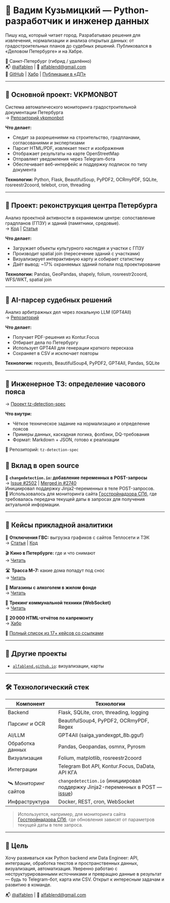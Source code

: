 # 🚀 Вадим Кузьмицкий — Python-разработчик и инженер данных

Пишу код, который читает город. Разрабатываю решения для извлечения, нормализации и анализа открытых данных: от градостроительных планов до судебных решений. Публиковался в «Деловом Петербурге» и на Хабре.

📍 Санкт-Петербург (гибрид / удалённо)  
📬 [@alfablen](https://t.me/alfablen) | 📧 alfablend@gmail.com  
🔗 [GitHub](https://github.com/alfablend) | [Хабр](https://habr.com/ru/users/alfablend/) | [Публикации в «ДП»](https://www.dp.ru/tag/vadim-kuzmitskij)

---

## 🧰 Основной проект: VKPMONBOT

Система автоматического мониторинга градостроительной документации Петербурга  
→ [Репозиторий vkpmonbot](https://github.com/alfablend/vkpmonbot)

**Что делает:**
- Следит за разрешениями на строительство, градпланами, согласованиями и экспертизами
- Парсит HTML/PDF, извлекает текст и изображения
- Отображает результаты на карте OpenStreetMap
- Отправляет уведомления через Telegram-бота
- Обеспечивает веб-интерфейс и поддержку подписок по типу документа

**Технологии:** Python, Flask, BeautifulSoup, PyPDF2, OCRmyPDF, SQLite, rosreestr2coord, telebot, cron, threading

---

## 🧱 Проект: реконструкция центра Петербурга

Анализ проектной активности в охраняемом центре: сопоставление градпланов (ГПЗУ) и зданий (памятники, средовые).  
→ [Код](https://github.com/alfablend/data-engineering/tree/main/center_reconstruction) | [Статья](https://www.dp.ru/a/2025/06/17/v-centre-peterburga-potencialno)

**Что делает:**
- Загружает объекты культурного наследия и участки с ГПЗУ
- Производит spatial join (пересечение зданий с участками)
- Визуализирует интерактивную карту и собирает статистику
- Даёт вывод: ~17% охраняемых зданий попали под проектирование

**Технологии:** Pandas, GeoPandas, shapely, folium, rosreestr2coord, WFS/WKT, spatial join

---

## 🧠 AI-парсер судебных решений

Анализ арбитражных дел через локальную LLM (GPT4All)  
→ [Репозиторий](https://github.com/alfablend/spbmon/blob/main/arbitr/)

**Что делает:**
- Получает PDF-решения из Kontur.Focus  
- Отбирает дела по Петербургу  
- Использует GPT4All для генерации краткого пересказа  
- Сохраняет в CSV и исключает повторы

**Технологии:** requests, BeautifulSoup4, PyPDF2, GPT4All, Pandas, SQLite

---

## 🧭 Инженерное ТЗ: определение часового пояса

→ [Проект tz-detection-spec](https://github.com/alfablend/tz-detection-spec)

**Что внутри:**
- Чёткое техническое задание на нормализацию и определение поясов
- Примеры данных, каскадная логика, фолбэки, DQ-требования
- Формат: Markdown + JSON, готово к реализации

📁 Репозиторий: `tz-detection-spec`


## 🧩 Вклад в open source

🔄 **`changedetection.io`: добавление переменных в POST-запросы**  
→ [Issue #2502](https://github.com/dgtlmoon/changedetection.io/issues/2502) | [Merged in #2740](https://github.com/dgtlmoon/changedetection.io/pull/2740)  
Инициировал поддержку Jinja2-переменных в теле POST-запросов.  
📌 Использовалось для мониторинга сайта [Госстройнадзора СПб](http://expertiza.spb.ru/), где требовалась передача текущей даты в запросах для получения актуальной информации.

---

## 📌 Кейсы прикладной аналитики

🧯 **Отключения ГВС:** выгрузка графиков с сайтов Теплосети и ТЭК  
→ [Статья](https://www.dp.ru/a/2025/06/10/suhoj-zakon-kakie-doma-v) | [Код](https://github.com/alfablend/data-engineering/tree/main/hot_water_outages)

🎬 **Кино в Петербурге:** где и что снимают  
→ [Читать](https://www.dp.ru/a/2024/07/23/po-zakonam-zhanra-bolee-sotni)

🛣️ **Трасса М–7:** какие дома попадут под снос  
→ [Читать](https://www.dp.ru/a/2024/09/17/proekt-trassi-m7-cherez-udelnij)

🏬 **Магазины с алкоголем в жилом фонде**  
→ [Читать](https://www.dp.ru/a/2024/06/25/chislo-magazinov-s-alkogolem)

🧽 **Трекинг коммунальной техники (WebSocket)**  
→ [Читать](https://www.dp.ru/a/2025/03/31/litri-na-kilometri-kak-chistjat)

📄 **20 000 HTML-отчётов по капремонту**  
→ [Хабр](https://habr.com/ru/articles/891704/)

📎 [Полный список из 17+ кейсов со ссылками](#📌-кейсы-анализа-городских-данных)

---

## 💼 Другие проекты

- [`alfablend.github.io`](https://github.com/alfablend/alfablend.github.io): визуализации, карты

---

## 🛠 Технологический стек

| Компонент         | Технологии                                                                 |
|-------------------|----------------------------------------------------------------------------|
| Backend           | Flask, SQLite, cron, threading, logging                                    |
| Парсинг и OCR     | BeautifulSoup4, PyPDF2, OCRmyPDF, Regex                                    |
| AI/LLM            | GPT4All (saiga_yandexgpt_8b.gguf)                                           |
| Обработка данных  | Pandas, Geopandas, osmnx, Pyrosm                                            |
| Визуализация      | Folium, matplotlib, rosreestr2coord                                         |
| Интеграции        | Telegram Bot API, Kontur.Focus, DaData, API КГА                            |
| 🛰️ Мониторинг сайтов | `changedetection.io` (инициировал поддержку Jinja2-переменных в POST — [issue](https://github.com/dgtlmoon/changedetection.io/issues/2502)) |
| Инфраструктура    | Docker, REST, cron, WebSocket                                               |

> Используется, например, для мониторинга сайта [Госстройнадзора СПб](https://gosstroynadzor.gov.spb.ru), где обновления зависят от параметров текущей даты в теле запроса.

---

## 🎯 Цель

Хочу развиваться как Python backend или Data Engineer: API, интеграции, обработка текстов и пространственных данных, визуализация, автоматизация. Уверенно работаю с неструктурированными источниками и превращаю данные в результат — будь то Telegram-бот, карта или CSV. Открыт к интересным задачам и развитию в команде.

📬 [@alfablen](https://t.me/alfablen) | 📧 alfablend@gmail.com
